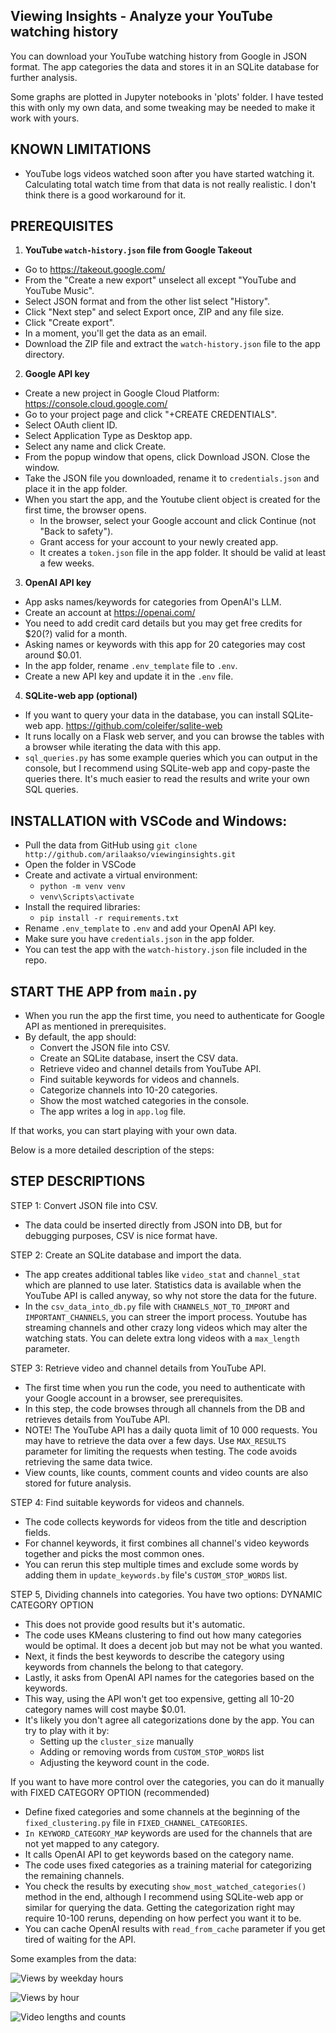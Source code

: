 ## Viewing Insights - Analyze your YouTube watching history

You can download your YouTube watching history from Google in JSON format.
The app categories the data and stores it in an SQLite database for further analysis.

Some graphs are plotted in Jupyter notebooks in 'plots' folder.
I have tested this with only my own data, and some tweaking may be needed to make it work with yours. 

## KNOWN LIMITATIONS
- YouTube logs videos watched soon after you have started watching it. Calculating total watch time from that data is not really realistic. I don't think there is a good workaround for it.


## PREREQUISITES
1. **YouTube `watch-history.json` file from Google Takeout**
  - Go to https://takeout.google.com/
  - From the "Create a new export" unselect all except "YouTube and YouTube Music".
  - Select JSON format and from the other list select "History".
  - Click "Next step" and select Export once, ZIP and any file size.
  - Click "Create export".
  - In a moment, you'll get the data as an email. 
  - Download the ZIP file and extract the `watch-history.json` file to the app directory.

2. **Google API key**
  - Create a new project in Google Cloud Platform: https://console.cloud.google.com/
  - Go to your project page and click "+CREATE CREDENTIALS".
  - Select OAuth client ID.
  - Select Application Type as Desktop app.
  - Select any name and click Create.
  - From the popup window that opens, click Download JSON. Close the window.
  - Take the JSON file you downloaded, rename it to `credentials.json` and place it in the app folder.
  - When you start the app, and the Youtube client object is created for the first time, the browser opens. 
    - In the browser, select your Google account and click Continue (not "Back to safety"). 
    - Grant access for your account to your newly created app.
    - It creates a `token.json` file in the app folder. It should be valid at least a few weeks.

3. **OpenAI API key**
  - App asks names/keywords for categories from OpenAI's LLM. 
  - Create an account at https://openai.com/
  - You need to add credit card details but you may get free credits for $20(?) valid for a month.
  - Asking names or keywords with this app for 20 categories may cost around $0.01.
  - In the app folder, rename `.env_template` file to `.env`.
  - Create a new API key and update it in the `.env` file. 

4. **SQLite-web app (optional)**
  - If you want to query your data in the database, you can install SQLite-web app. https://github.com/coleifer/sqlite-web
  - It runs locally on a Flask web server, and you can browse the tables with a browser while iterating the data with this app. 
  - `sql_queries.py` has some example queries which you can output in the console, but I recommend 
    using SQLite-web app and copy-paste the queries there. It's much easier to read the results and write your own SQL queries.


## INSTALLATION with VSCode and Windows:
  - Pull the data from GitHub using `git clone http://github.com/arilaakso/viewinginsights.git`
  - Open the folder in VSCode
  - Create and activate a virtual environment:
    - `python -m venv venv`
    - `venv\Scripts\activate`
  - Install the required libraries:
    - `pip install -r requirements.txt`
  - Rename `.env_template` to `.env` and add your OpenAI API key.
  - Make sure you have `credentials.json` in the app folder.
  - You can test the app with the `watch-history.json` file included in the repo.
  
## START THE APP from `main.py`
  - When you run the app the first time, you need to authenticate for Google API as mentioned in prerequisites.
  - By default, the app should:
    - Convert the JSON file into CSV.
    - Create an SQLite database, insert the CSV data.
    - Retrieve video and channel details from YouTube API.
    - Find suitable keywords for videos and channels.
    - Categorize channels into 10-20 categories.
    - Show the most watched categories in the console.
    - The app writes a log in `app.log` file.

If that works, you can start playing with your own data. 

Below is a more detailed description of the steps:

## STEP DESCRIPTIONS
STEP 1: Convert JSON file into CSV.
 - The data could be inserted directly from JSON into DB, but for debugging purposes, CSV is nice format have.

STEP 2: Create an SQLite database and import the data.
 - The app creates additional tables like `video_stat` and `channel_stat` which are planned to use later. Statistics data is available when the YouTube API is called anyway, so why not store the data for the future. 
- In the `csv_data_into_db.py` file with `CHANNELS_NOT_TO_IMPORT` and `IMPORTANT_CHANNELS`, you can streer the import process. Youtube has streaming channels and other crazy long videos which may alter the watching stats. You can delete extra long videos with a `max_length` parameter.

STEP 3: Retrieve video and channel details from YouTube API.
 - The first time when you run the code, you need to authenticate with your Google account in a browser, see prerequisites.
 - In this step, the code browses through all channels from the DB and retrieves details from YouTube API.
 - NOTE! The YouTube API has a daily quota limit of 10 000 requests. You may have to retrieve the data over a few days. Use `MAX_RESULTS` parameter for limiting the requests when testing. The code avoids retrieving the same data twice.
 - View counts, like counts, comment counts and video counts are also stored for future analysis.

STEP 4: Find suitable keywords for videos and channels.
 - The code collects keywords for videos from the title and description fields. 
 - For channel keywords, it first combines all channel's video keywords together and picks the most common ones.
 - You can rerun this step multiple times and exclude some words by adding them in `update_keywords.by` file's `CUSTOM_STOP_WORDS` list.

STEP 5, Dividing channels into categories. You have two options:
DYNAMIC CATEGORY OPTION
 - This does not provide good results but it's automatic.
 - The code uses KMeans clustering to find out how many categories would be optimal. It does a decent job but may not be what you wanted.
 - Next, it finds the best keywords to describe the category using keywords from channels the belong to that category.
 - Lastly, it asks from OpenAI API names for the categories based on the keywords.
 - This way, using the API won't get too expensive, getting all 10-20 category names will cost maybe $0.01.
 - It's likely you don't agree all categorizations done by the app. You can try to play with it by:
   - Setting up the `cluster_size` manually 
   - Adding or removing words from `CUSTOM_STOP_WORDS` list
   - Adjusting the keyword count in the code.

If you want to have more control over the categories, you can do it manually with
FIXED CATEGORY OPTION (recommended)
 - Define fixed categories and some channels at the beginning of the `fixed_clustering.py` file in `FIXED_CHANNEL_CATEGORIES`.
 - `In KEYWORD_CATEGORY_MAP` keywords are used for the channels that are not yet mapped to any category. 
 - It calls OpenAI API to get keywords based on the category name.
 - The code uses fixed categories as a training material for categorizing the remaining channels.
 - You check the results by executing `show_most_watched_categories()` method in the end, although I recommend using SQLite-web app or similar for querying the data.
   Getting the categorization right may require 10-100 reruns, depending on how perfect you want it to be.
 - You can cache OpenAI results with `read_from_cache` parameter if you get tired of waiting for the API.

Some examples from the data:

![Views by weekday hours](images/views_by_weekday_hours.png?raw=true)

![Views by hour](images/views_by_hour.png?raw=true)

![Video lengths and counts](images/video_lengths.png?raw=true)